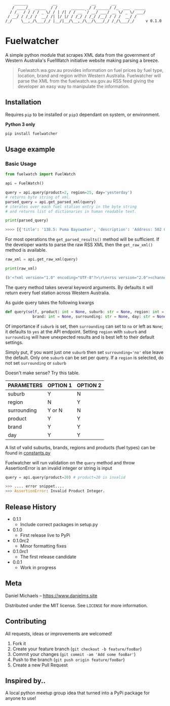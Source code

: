 ```
    ______           __               __       __             
   / ____/_  _____  / /      ______ _/ /______/ /_  ___  _____
  / /_  / / / / _ \/ / | /| / / __ `/ __/ ___/ __ \/ _ \/ ___/
 / __/ / /_/ /  __/ /| |/ |/ / /_/ / /_/ /__/ / / /  __/ /    
/_/    \__,_/\___/_/ |__/|__/\__,_/\__/\___/_/ /_/\___/_/     v 0.1.0
```

# Fuelwatcher

A simple python module that scrapes XML data from the government of Western Australia's FuelWatch initiative website making parsing a breeze.

>Fuelwatch.wa.gov.au provides information on fuel prices by fuel type, location, brand and region within Western Australia. 
> Fuelwatcher will parse the XML from the fuelwatch.wa.gov.au RSS feed giving the developer an easy way to manipulate the information.

## Installation

Requires `pip` to be installed or `pip3` dependant on system, or environment. 

**Python 3 only**

```sh
pip install fuelwatcher
```

## Usage example

### Basic Usage

```python
from fuelwatch import FuelWatch

api = FuelWatch()

query = api.query(product=2, region=25, day='yesterday')
# returns byte string of xml.
parsed_query = api.get_parsed_xml(query)
# iterates over each fuel station entry in the byte string
# and returns list of dictionaries in human readable text.

print(parsed_query)

>>>> [{'title': '138.5: Puma Bayswater', 'description': 'Address: 502 Guildford Rd, BAYSWATER, Phone: (08) 9379 1322, Open 24 hours', 'brand': 'Puma', 'date': '2018-04-05', 'price': '138.5', 'trading-name': 'Puma Bayswater', 'location': 'BAYSWATER', 'address': '502 Guildford Rd', 'phone': '(08) 9379 1322', 'latitude': '-31.919556', 'longitude': '115.929069', 'site-features': ', Open 24 hours'} ..snip.. ]
```

For most operations the `get_parsed_results()` method will be sufficient. If the developer wants to parse the raw RSS XML then the `get_raw_xml()` method is available.

```python
raw_xml = api.get_raw_xml(query)

print(raw_xml)

(b'<?xml version="1.0" encoding="UTF-8"?>\r\n<rss version="2.0"><channel><title>FuelWatch Prices For North of River</title><ttl>720</ttl><link>http://www.fuelwatch.wa.gov.au</link><description>05/04/2018 - North of River</description><language>en-us</language><copyright>Copyright 2005 FuelWatch... snip...</item></channel></rss>\r\n')
```

The query method takes several keyword arguments. By defaults it will return every fuel station across Western Australia.

As guide query takes the following kwargs

```python
def query(self, product: int = None, suburb: str = None, region: int = None, 
            brand: int = None, surrounding: str = None, day: str = None):
```

Of importance if `suburb` is set, then `surrounding` can set to `no` or left as `None`; it defaults to `yes` at the API endpoint. Setting `region` with `suburb` and `surrounding` will have unexpected results and is best left to their default settings.

Simply put, if you want just one `suburb` then set `surrounding='no'` else leave the default. Only one `suburb` can be set per query. If a `region` is selected, do not set `surrounding` or `suburb`

Doesn't make sense? Try this table.

PARAMETERS | OPTION 1 | OPTION 2
-----------|----------|---------
suburb | Y | N
region | N | Y
surrounding | Y or N | N
product | Y | Y
brand | Y | Y
day | Y | Y

A list of valid suburbs, brands, regions and products (fuel types) can be found in [constants.py](https://github.com/danielmichaels/fuelwatcher/blob/master/fuelwatcher/constants.py) 

Fuelwatcher will run validation on the `query` method and throw AssertionError is an invalid integer or string is input

```python
query = api.query(product=20) # product=20 is invalid

>>> .... error snippet....
>>> AssertionError: Invalid Product Integer.
```

## Release History

* 0.1.1
    * Include correct packages in setup.py
* 0.1.0
    * First release live to PyPi
* 0.1.0rc2
    * Minor formatting fixes
* 0.1.0rc1
    * The first release candidate
* 0.0.1
    * Work in progress

## Meta

Daniel Michaels – https://www.danielms.site

Distributed under the MIT license. See ``LICENSE`` for more information.

## Contributing

All requests, ideas or improvements are welcomed!

1. Fork it
2. Create your feature branch (`git checkout -b feature/fooBar`)
3. Commit your changes (`git commit -am 'Add some fooBar'`)
4. Push to the branch (`git push origin feature/fooBar`)
5. Create a new Pull Request

## Inspired by..

A local python meetup group idea that turned into a PyPi package for anyone to use!

<!-- Markdown link & img dfn's -->